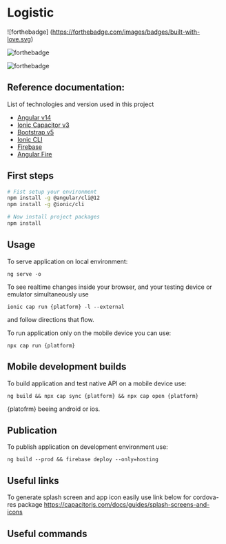 # Logistic

![forthebadge] (https://forthebadge.com/images/badges/built-with-love.svg)

![forthebadge](https://forthebadge.com/images/badges/made-with-typescript.svg)

![forthebadge](https://forthebadge.com/images/badges/60-percent-of-the-time-works-every-time.svg)

## Reference documentation:

List of technologies and version used in this project

- [Angular v14](https://angular.io/docs)
- [Ionic Capacitor v3](https://capacitorjs.com/docs)
- [Bootstrap v5](https://getbootstrap.com/docs/5.0/getting-started/introduction/)
- [Ionic CLI](https://ionicframework.com/docs/cli)
- [Firebase](https://firebase.google.com/docs)
- [Angular Fire](https://www.npmjs.com/package/@angular/fire)

## First steps

```bash
# Fist setup your environment
npm install -g @angular/cli@12
npm install -g @ionic/cli

# Now install project packages
npm install
```

## Usage

To serve application on local environment:

    ng serve -o

To see realtime changes inside your browser, and your testing device or emulator simultaneously use

    ionic cap run {platform} -l --external

and follow directions that flow.

To run application only on the mobile device you can use:

    npx cap run {platform}

## Mobile development builds

To build application and test native API on a mobile device use:

    ng build && npx cap sync {platform} && npx cap open {platform}

{platofrm} beeing android or ios.

## Publication

To publish application on development environment use:

    ng build --prod && firebase deploy --only=hosting

## Useful links

To generate splash screen and app icon easily use link below for cordova-res package
https://capacitorjs.com/docs/guides/splash-screens-and-icons

## Useful commands
